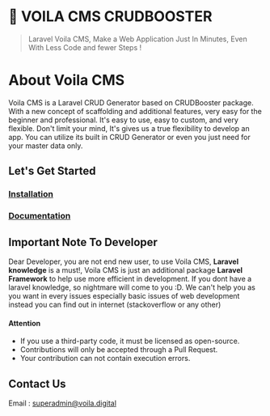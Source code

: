# :rocket: VOILA CMS CRUDBOOSTER

> Laravel Voila CMS, Make a Web Application Just In Minutes, Even With Less Code and fewer Steps !

# About Voila CMS
Voila CMS is a Laravel CRUD Generator based on CRUDBooster package. With a new concept of scaffolding and additional features, very easy for the beginner and professional. It's easy to use, easy to custom, and very flexible. Don't limit your mind, It's gives us a true flexibility to develop an app. You can utilize its built in CRUD Generator or even you just need for your master data only.

## Let's Get Started
### [Installation](/docs/en/installation.md)
### [Documentation](/docs/en/index.md)

## Important Note To Developer
Dear Developer, you are not end new user, to use Voila CMS, **Laravel knowledge** is a must!, Voila CMS is just an additional package **Laravel Framework** to help use more efficient in development. If you dont have a laravel knowledge, so nightmare will come to you :D. We can't help you as you want in every issues especially basic issues of web development instead you can find out in internet (stackoverflow or any other)

#### Attention
- If you use a third-party code, it must be licensed as open-source.
- Contributions will only be accepted through a Pull Request.
- Your contribution can not contain execution errors.

## Contact Us
Email : superadmin@voila.digital


